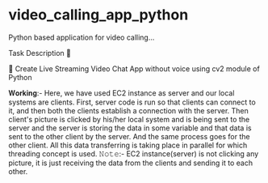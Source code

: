 # video_calling_app_python
Python based application for video calling...

Task Description 📄

📌 Create Live Streaming Video Chat App without voice using cv2 module of Python

𝐖𝐨𝐫𝐤𝐢𝐧𝐠:- Here, we have used EC2 instance as server and our local systems are clients. First, server code is run so that clients can connect to it, and then both the clients establish a connection with the server. Then client's picture is clicked by his/her local system and is being sent to the server and the server is storing the data in some variable and that data is sent to the other client by the server. And the same process goes for the other client. All this data transferring is taking place in parallel for which threading concept is used.
𝙽𝚘𝚝𝚎:- EC2 instance(server) is not clicking any picture, it is just receiving the data from the clients and sending it to each other.
